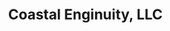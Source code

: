---
title: "Coastal Enginuity, LLC"
url: /north-hampton/coastal-enginuity-llc/
shop: Platzpflege
---